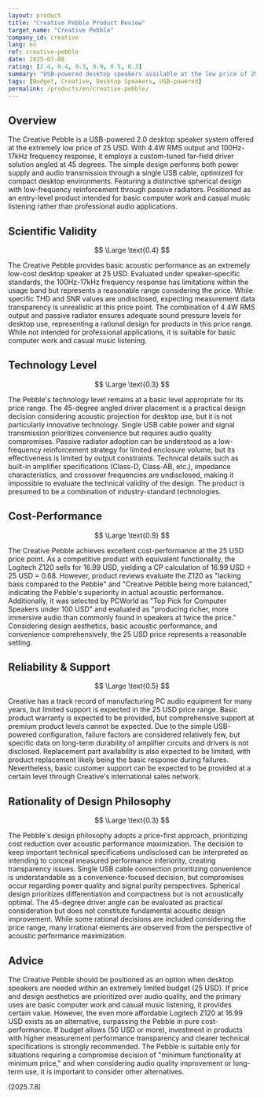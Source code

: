 ```yaml
---
layout: product
title: "Creative Pebble Product Review"
target_name: "Creative Pebble"
company_id: creative
lang: en
ref: creative-pebble
date: 2025-07-08
rating: [2.4, 0.4, 0.3, 0.9, 0.5, 0.3]
summary: "USB-powered desktop speakers available at the low price of 25 USD. Features 4.4W RMS output and 100Hz-17kHz frequency response. While THD and SNR measurement data remain undisclosed, it functions as one of the most affordable products in its price range. Despite inferior cost-performance compared to the Logitech Z120 (16.99 USD), it offers a budget option that balances design aesthetics with basic acoustic performance."
tags: [Budget, Creative, Desktop Speakers, USB-powered]
permalink: /products/en/creative-pebble/
---
```

## Overview

The Creative Pebble is a USB-powered 2.0 desktop speaker system offered at the extremely low price of 25 USD. With 4.4W RMS output and 100Hz-17kHz frequency response, it employs a custom-tuned far-field driver solution angled at 45 degrees. The simple design performs both power supply and audio transmission through a single USB cable, optimized for compact desktop environments. Featuring a distinctive spherical design with low-frequency reinforcement through passive radiators. Positioned as an entry-level product intended for basic computer work and casual music listening rather than professional audio applications.

## Scientific Validity

$$ \Large \text{0.4} $$

The Creative Pebble provides basic acoustic performance as an extremely low-cost desktop speaker at 25 USD. Evaluated under speaker-specific standards, the 100Hz-17kHz frequency response has limitations within the usage band but represents a reasonable range considering the price. While specific THD and SNR values are undisclosed, expecting measurement data transparency is unrealistic at this price point. The combination of 4.4W RMS output and passive radiator ensures adequate sound pressure levels for desktop use, representing a rational design for products in this price range. While not intended for professional applications, it is suitable for basic computer work and casual music listening.

## Technology Level

$$ \Large \text{0.3} $$

The Pebble's technology level remains at a basic level appropriate for its price range. The 45-degree angled driver placement is a practical design decision considering acoustic projection for desktop use, but it is not particularly innovative technology. Single USB cable power and signal transmission prioritizes convenience but requires audio quality compromises. Passive radiator adoption can be understood as a low-frequency reinforcement strategy for limited enclosure volume, but its effectiveness is limited by output constraints. Technical details such as built-in amplifier specifications (Class-D, Class-AB, etc.), impedance characteristics, and crossover frequencies are undisclosed, making it impossible to evaluate the technical validity of the design. The product is presumed to be a combination of industry-standard technologies.

## Cost-Performance

$$ \Large \text{0.9} $$

The Creative Pebble achieves excellent cost-performance at the 25 USD price point. As a competitive product with equivalent functionality, the Logitech Z120 sells for 16.99 USD, yielding a CP calculation of 16.99 USD ÷ 25 USD = 0.68. However, product reviews evaluate the Z120 as "lacking bass compared to the Pebble" and "Creative Pebble being more balanced," indicating the Pebble's superiority in actual acoustic performance. Additionally, it was selected by PCWorld as "Top Pick for Computer Speakers under 100 USD" and evaluated as "producing richer, more immersive audio than commonly found in speakers at twice the price." Considering design aesthetics, basic acoustic performance, and convenience comprehensively, the 25 USD price represents a reasonable setting.

## Reliability & Support

$$ \Large \text{0.5} $$

Creative has a track record of manufacturing PC audio equipment for many years, but limited support is expected in the 25 USD price range. Basic product warranty is expected to be provided, but comprehensive support at premium product levels cannot be expected. Due to the simple USB-powered configuration, failure factors are considered relatively few, but specific data on long-term durability of amplifier circuits and drivers is not disclosed. Replacement part availability is also expected to be limited, with product replacement likely being the basic response during failures. Nevertheless, basic customer support can be expected to be provided at a certain level through Creative's international sales network.

## Rationality of Design Philosophy

$$ \Large \text{0.3} $$

The Pebble's design philosophy adopts a price-first approach, prioritizing cost reduction over acoustic performance maximization. The decision to keep important technical specifications undisclosed can be interpreted as intending to conceal measured performance inferiority, creating transparency issues. Single USB cable connection prioritizing convenience is understandable as a convenience-focused decision, but compromises occur regarding power quality and signal purity perspectives. Spherical design prioritizes differentiation and compactness but is not acoustically optimal. The 45-degree driver angle can be evaluated as practical consideration but does not constitute fundamental acoustic design improvement. While some rational decisions are included considering the price range, many irrational elements are observed from the perspective of acoustic performance maximization.

## Advice

The Creative Pebble should be positioned as an option when desktop speakers are needed within an extremely limited budget (25 USD). If price and design aesthetics are prioritized over audio quality, and the primary uses are basic computer work and casual music listening, it provides certain value. However, the even more affordable Logitech Z120 at 16.99 USD exists as an alternative, surpassing the Pebble in pure cost-performance. If budget allows (50 USD or more), investment in products with higher measurement performance transparency and clearer technical specifications is strongly recommended. The Pebble is suitable only for situations requiring a compromise decision of "minimum functionality at minimum price," and when considering audio quality improvement or long-term use, it is important to consider other alternatives.

(2025.7.8)